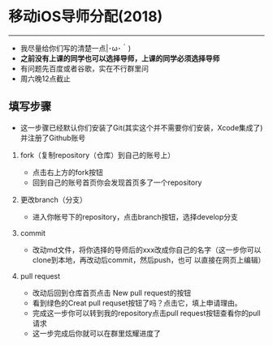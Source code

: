 # 移动iOS导师分配(2018)
- - - -

* 我尽量给你们写的清楚一点|･ω･｀)
* **之前没有上课的同学也可以选择导师，上课的同学必须选择导师**
* 有问题先百度或者谷歌，实在不行群里问
* 周六晚12点截止
## 填写步骤
* 这一步骤已经默认你们安装了Git(其实这个并不需要你们安装，Xcode集成了)并注册了Github账号
1. fork（复制repository（仓库）到自己的账号上）
        
	* 点击右上方的fork按钮
	* 回到自己的账号首页你会发现首页多了一个repository	
2. 更改branch（分支）
	* 进入你帐号下的repository，点击branch按钮，选择develop分支
3. commit
	* 改动md文件，将你选择的导师后的xxx改成你自己的名字（这一步你可以clone到本地，再改动后commit，然后push，也可 以直接在网页上编辑）
4. pull request
	* 改动后回到仓库首页点击 New pull request的按钮
	* 看到绿色的Creat pull requset按钮了吗？点击它，填上申请理由。
	* 完成这一步你可以转到我的repository点击pull request按钮查看你的pull请求
	* 这一步完成后你就可以在群里炫耀进度了
